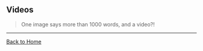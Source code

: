 ## Videos
> One image says more than 1000 words, and a video?!

---
[Back to Home](https://github.com/willianjusten/awesome-audio-visualization#awesome-audio-visualization)
